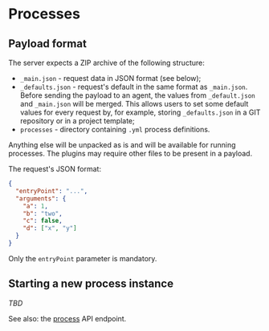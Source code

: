 # Processes

## Payload format

The server expects a ZIP archive of the following structure:
- `_main.json` - request data in JSON format (see below);
- `_defaults.json` - request's default in the same format as `_main.json`.
  Before sending the payload to an agent, the values from `_default.json` and
  `_main.json` will be merged. This allows users to set some default values
  for every request by, for example, storing `_defaults.json` in a GIT repository
  or in a project template;
- `processes` - directory containing `.yml` process definitions.

Anything else will be unpacked as is and will be available for running
processes. The plugins may require other files to be present in a
payload.

The request's JSON format:
```json
{
  "entryPoint": "...",
  "arguments": {
    "a": 1,
    "b": "two",
    "c": false,
    "d": ["x", "y"]
  }
}
```

Only the `entryPoint` parameter is mandatory.

## Starting a new process instance

*TBD*

See also: the [process](./api/process.md) API endpoint.

